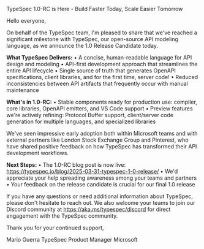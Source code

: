 TypeSpec 1.0-RC is Here - Build Faster Today, Scale Easier Tomorrow

Hello everyone,

On behalf of the TypeSpec team, I'm pleased to share that we've reached a significant milestone with TypeSpec, our open-source API modeling language, as we announce the 1.0 Release Candidate today.

**What TypeSpec Delivers:**
• A concise, human-readable language for API design and modeling
• API-first development approach that streamlines the entire API lifecycle
• Single source of truth that generates OpenAPI specifications, client libraries, and for the first time, server code!
• Reduced inconsistencies between API artifacts that frequently occur with manual maintenance

**What's in 1.0-RC:**
• Stable components ready for production use: compiler, core libraries, OpenAPI emitters, and VS Code support
• Preview features we're actively refining: Protocol Buffer support, client/server code generation for multiple languages, and specialized libraries

We've seen impressive early adoption both within Microsoft teams and with external partners like London Stock Exchange Group and Pinterest, who have shared positive feedback on how TypeSpec has transformed their API development workflows.

**Next Steps:**
• The 1.0-RC blog post is now live: https://typespec.io/blog/2025-03-31-typespec-1-0-release/
• We'd appreciate your help spreading awareness among your teams and partners
• Your feedback on the release candidate is crucial for our final 1.0 release

If you have any questions or need additional information about TypeSpec, please don't hesitate to reach out. We also welcome your teams to join our Discord community at https://aka.ms/typespec/discord for direct engagement with the TypeSpec community.

Thank you for your continued support,

Mario Guerra
TypeSpec Product Manager
Microsoft

